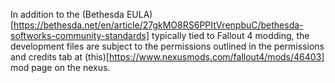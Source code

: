 In addition to the (Bethesda EULA)[https://bethesda.net/en/article/27gkMO8RS6PPItVrenpbuC/bethesda-softworks-community-standards] typically tied to Fallout 4 modding, the development files are subject to the permissions outlined in the permissions and credits tab at (this)[https://www.nexusmods.com/fallout4/mods/46403] mod page on the nexus.